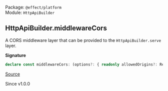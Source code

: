 Package: `@effect/platform`<br />
Module: `HttpApiBuilder`<br />

## HttpApiBuilder.middlewareCors

A CORS middleware layer that can be provided to the `HttpApiBuilder.serve` layer.

**Signature**

```ts
declare const middlewareCors: (options?: { readonly allowedOrigins?: ReadonlyArray<string> | undefined; readonly allowedMethods?: ReadonlyArray<string> | undefined; readonly allowedHeaders?: ReadonlyArray<string> | undefined; readonly exposedHeaders?: ReadonlyArray<string> | undefined; readonly maxAge?: number | undefined; readonly credentials?: boolean | undefined; } | undefined) => Layer.Layer<never>
```

[Source](https://github.com/Effect-TS/effect/tree/main/packages/platform/src/HttpApiBuilder.ts#L965)

Since v1.0.0